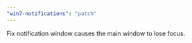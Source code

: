 ```yaml
---
"win7-notifications": "patch"
---
```


Fix notification window causes the main window to lose focus.

